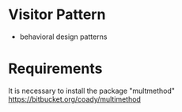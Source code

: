  # Visitor Pattern
 
   - behavioral design patterns
 
 # Requirements
 It is necessary to install the package "multmethod"
 <https://bitbucket.org/coady/multimethod>